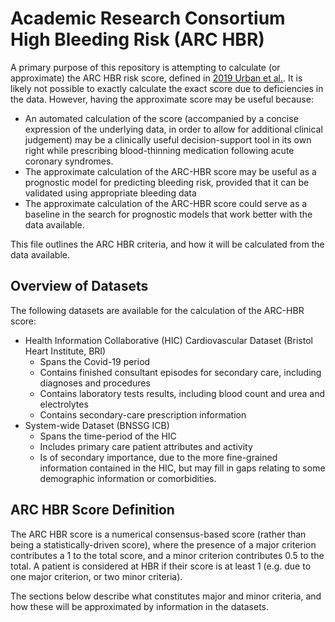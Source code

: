# Academic Research Consortium High Bleeding Risk (ARC HBR)

A primary purpose of this repository is attempting to calculate (or approximate) the ARC HBR risk score, defined in [2019 Urban et al.](https://pubmed.ncbi.nlm.nih.gov/31116395/). It is likely not possible to exactly calculate the exact score due to deficiencies in the data. However, having the approximate score may be useful because:
* An automated calculation of the score (accompanied by a concise expression of the underlying data, in order to allow for additional clinical judgement) may be a clinically useful decision-support tool in its own right while prescribing blood-thinning medication following acute coronary syndromes.
* The approximate calculation of the ARC-HBR score may be useful as a prognostic model for predicting bleeding risk, provided that it can be validated using appropriate bleeding data
* The approximate calculation of the ARC-HBR score could serve as a baseline in the search for prognostic models that work better with the data available.

This file outlines the ARC HBR criteria, and how it will be calculated from the data available.

## Overview of Datasets

The following datasets are available for the calculation of the ARC-HBR score:
* Health Information Collaborative (HIC) Cardiovascular Dataset (Bristol Heart Institute, BRI)
    * Spans the Covid-19 period
    * Contains finished consultant episodes for secondary care, including diagnoses and procedures
    * Contains laboratory tests results, including blood count and urea and electrolytes
    * Contains secondary-care prescription information 
* System-wide Dataset (BNSSG ICB)
    * Spans the time-period of the HIC
    * Includes primary care patient attributes and activity
    * Is of secondary importance, due to the more fine-grained information contained in the HIC, but may fill in gaps relating to some demographic information or comorbidities.

## ARC HBR Score Definition

The ARC HBR score is a numerical consensus-based score (rather than being a statistically-driven score), where the presence of a major criterion contributes a 1 to the total score, and a minor criterion contributes 0.5 to the total. A patient is considered at HBR if their score is at least 1 (e.g. due to one major criterion, or two minor criteria).

The sections below describe what constitutes major and minor criteria, and how these will be approximated by information in the datasets.

